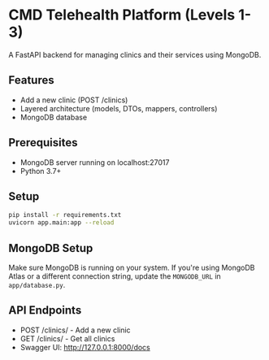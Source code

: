 # CMD Telehealth Platform (Levels 1-3)

A FastAPI backend for managing clinics and their services using MongoDB.

## Features
- Add a new clinic (POST /clinics)
- Layered architecture (models, DTOs, mappers, controllers)
- MongoDB database

## Prerequisites
- MongoDB server running on localhost:27017
- Python 3.7+

## Setup
```bash
pip install -r requirements.txt
uvicorn app.main:app --reload
```

## MongoDB Setup
Make sure MongoDB is running on your system. If you're using MongoDB Atlas or a different connection string, update the `MONGODB_URL` in `app/database.py`.

## API Endpoints
- POST /clinics/ - Add a new clinic
- GET /clinics/ - Get all clinics
- Swagger UI: http://127.0.0.1:8000/docs 
